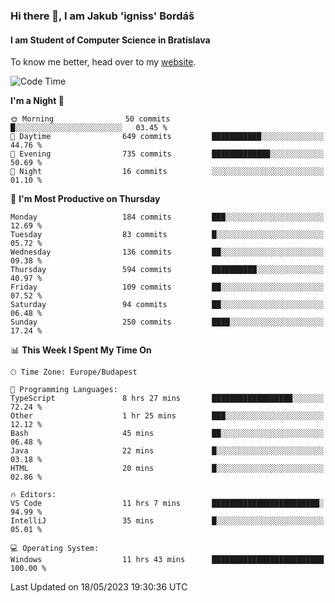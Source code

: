 ### Hi there 👋, I am Jakub 'igniss' Bordáš

#### I am Student of Computer Science in Bratislava
To know me better, head over to my [website](https://bordas.sk).


<!--START_SECTION:waka-->
![Code Time](http://img.shields.io/badge/Code%20Time-1%2C161%20hrs%2050%20mins-blue)

**I'm a Night 🦉** 

```text
🌞 Morning                50 commits          █░░░░░░░░░░░░░░░░░░░░░░░░   03.45 % 
🌆 Daytime                649 commits         ███████████░░░░░░░░░░░░░░   44.76 % 
🌃 Evening                735 commits         █████████████░░░░░░░░░░░░   50.69 % 
🌙 Night                  16 commits          ░░░░░░░░░░░░░░░░░░░░░░░░░   01.10 % 
```
📅 **I'm Most Productive on Thursday** 

```text
Monday                   184 commits         ███░░░░░░░░░░░░░░░░░░░░░░   12.69 % 
Tuesday                  83 commits          █░░░░░░░░░░░░░░░░░░░░░░░░   05.72 % 
Wednesday                136 commits         ██░░░░░░░░░░░░░░░░░░░░░░░   09.38 % 
Thursday                 594 commits         ██████████░░░░░░░░░░░░░░░   40.97 % 
Friday                   109 commits         ██░░░░░░░░░░░░░░░░░░░░░░░   07.52 % 
Saturday                 94 commits          ██░░░░░░░░░░░░░░░░░░░░░░░   06.48 % 
Sunday                   250 commits         ████░░░░░░░░░░░░░░░░░░░░░   17.24 % 
```


📊 **This Week I Spent My Time On** 

```text
🕑︎ Time Zone: Europe/Budapest

💬 Programming Languages: 
TypeScript               8 hrs 27 mins       ██████████████████░░░░░░░   72.24 % 
Other                    1 hr 25 mins        ███░░░░░░░░░░░░░░░░░░░░░░   12.12 % 
Bash                     45 mins             ██░░░░░░░░░░░░░░░░░░░░░░░   06.48 % 
Java                     22 mins             █░░░░░░░░░░░░░░░░░░░░░░░░   03.18 % 
HTML                     20 mins             █░░░░░░░░░░░░░░░░░░░░░░░░   02.86 % 

🔥 Editors: 
VS Code                  11 hrs 7 mins       ████████████████████████░   94.99 % 
IntelliJ                 35 mins             █░░░░░░░░░░░░░░░░░░░░░░░░   05.01 % 

💻 Operating System: 
Windows                  11 hrs 43 mins      █████████████████████████   100.00 % 
```


 Last Updated on 18/05/2023 19:30:36 UTC
<!--END_SECTION:waka-->

